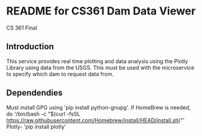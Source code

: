 # README for CS361 Dam Data Viewer
CS 361 Final

## Introduction
This service provides real time plotting and data analysis using the Plotly Library using data from the USGS. This must be used with the microservice to specify which dam to request data from. 

## Dependendies
Must install GPG using 'pip install python-gnupg'. If HomeBrew is needed, do '/bin/bash -c "$(curl -fsSL https://raw.githubusercontent.com/Homebrew/install/HEAD/install.sh)"'
Plotly- 'pip install plotly'



